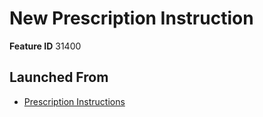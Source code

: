 # New Prescription Instruction

**Feature ID** 31400

## Launched From

- [Prescription Instructions](Prescription%20Instructions.md)











































































